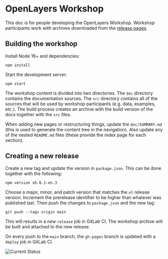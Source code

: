 # OpenLayers Workshop

This doc is for people developing the OpenLayers Workshop.  Workshop participants work with archives downloaded from the [release pages](https://github.com/openlayers/workshop/releases).

## Building the workshop

Install Node 16+ and dependencies:

    npm install

Start the development server:

    npm start

The workshop content is divided into two directories.  The `doc` directory contains the documentation sources.  The `src` directory contains all of the sources that will be used by workshop participants (e.g. data, examples, etc.).  The build process creates an archive with the build version of the docs together with the `src` files.

When adding new pages or restructuring things, update the `doc/SUMMARY.md` (this is used to generate the content tree in the navigation).  Also update any of the nested `README.md` files (these provide the index page for each section).

## Creating a new release

Create a new tag and update the version in `package.json`.  This can be done together with the following:

    npm version v6.8.1-en.3

Choose a major, minor, and patch version that matches the `ol` release version.  Increment the prerelease identifier to be higher than whatever was published last.  Then push the changes to `package.json` and the new tag:

    git push --tags origin main

This will results in a new `release` job in GitLab CI.  The workshop archive will be built and attached to the new release.

On every push to the `main` branch, the `gh-pages` branch is updated with a `deploy` job in GitLab CI.

![Current Status](https://github.com/openlayers/workshop/actions/workflows/deploy.yml/badge.svg)

